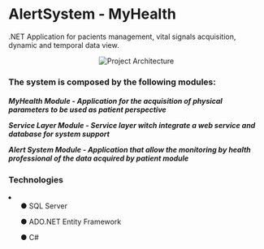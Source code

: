 # AlertSystem - MyHealth
.NET Application for pacients management, vital signals acquisition, dynamic and temporal  data view.
<p align="center"> <img src="https://preview.ibb.co/mdwaO5/Capturar.png" alt="Project Architecture" border="0"></p>



<p><h3>The system is composed by the following modules: </h3></p> 
<h5><p>MyHealth Module - Application for the acquisition of physical parameters to be used as patient perspective </p>
<p>Service Layer Module - Service layer witch integrate a web service and database for system support </p>
<p>Alert System Module - Application that allow the monitoring by health professional of the data acquired by patient module</p>

<p><h3> Technologies </h3> </p>
<li>
<ul>● SQL Server</ul>
<ul>● ADO.NET Entity Framework</ul>
<ul>● C#</ul>
</li>


